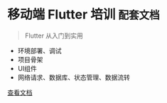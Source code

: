 # 移动端 Flutter 培训 <small>配套文档</small>

> Flutter 从入门到实用

- 环境部署、调试
- 项目骨架
- UI组件
- 网络请求、数据库、状态管理、数据流转

[查看文档](README.md)

